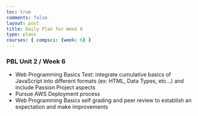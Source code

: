 ```yaml
---
toc: true
comments: false
layout: post
title: Daily Plan for Week 6 
type: plans
courses: { compsci: {week: 6} }
---
```


### PBL Unit 2 / Week 6
- Web Programming Basics Test: integrate cumulative basics of JavaScript into different formats (ex: HTML, Data Types, etc...) and include Passion Project aspects
- Pursue AWS Deployment process
- Web Programming Basics self grading and peer review to establish an expectation and make improvements